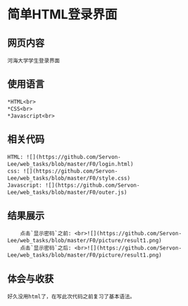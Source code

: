 简单HTML登录界面
====
网页内容
----
    河海大学学生登录界面
使用语言
----
    *HTML<br>
    *CSS<br>
    *Javascript<br>
相关代码
----
    HTML: ![](https://github.com/Servon-Lee/web_tasks/blob/master/F0/login.html)
    css: ![](https://github.com/Servon-Lee/web_tasks/blob/master/F0/style.css)
    Javascript: ![](https://github.com/Servon-Lee/web_tasks/blob/master/F0/outer.js)
结果展示
----
        点击`显示密码`之前: <br>![](https://github.com/Servon-Lee/web_tasks/blob/master/F0/picture/result1.png)
        点击`显示密码`之后: <br>![](https://github.com/Servon-Lee/web_tasks/blob/master/F0/picture/result1.png)
体会与收获
----
    好久没用html了，在写此次代码之前复习了基本语法。
